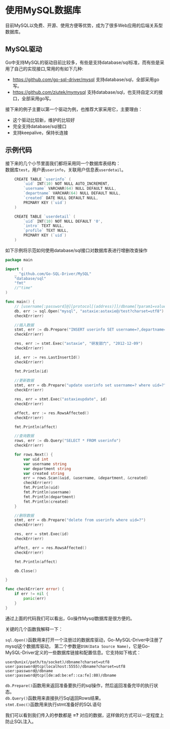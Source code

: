 # 使用MySQL数据库
目前MySQL以免费、开源、使用方便等优势，成为了很多Web应用的后端关系型数据库。

## MySQL驱动
Go中支持MySQL的驱动目前比较多，有些是支持database/sql标准，而有些是采用了自己的实现接口,常用的有如下几种:

- https://github.com/go-sql-driver/mysql  支持database/sql，全部采用go写。
- https://github.com/ziutek/mymysql   支持database/sql，也支持自定义的接口，全部采用go写。

接下来的例子主要以第一个驱动为例，也推荐大家采用它，主要理由：

- 这个驱动比较新，维护的比较好
- 完全支持database/sql接口
- 支持keepalive，保持长连接



## 示例代码
接下来的几个小节里面我们都将采用同一个数据库表结构：   
数据库`test`，用户表`userinfo`，关联用户信息表`userdetail`。

```go
	CREATE TABLE `userinfo` (
		`uid` INT(10) NOT NULL AUTO_INCREMENT,
		`username` VARCHAR(64) NULL DEFAULT NULL,
		`departname` VARCHAR(64) NULL DEFAULT NULL,
		`created` DATE NULL DEFAULT NULL,
		PRIMARY KEY (`uid`)
	)

	CREATE TABLE `userdetail` (
		`uid` INT(10) NOT NULL DEFAULT '0',
		`intro` TEXT NULL,
		`profile` TEXT NULL,
		PRIMARY KEY (`uid`)
	)
```

如下示例将示范如何使用database/sql接口对数据库表进行增删改查操作
```go
package main

import (
	_ "github.com/Go-SQL-Driver/MySQL"
	"database/sql"
	"fmt"
	//"time"
)

func main() {
	// [username[:password]@][protocol[(address)]]/dbname[?param1=value1&...&paramN=valueN]
	db, err := sql.Open("mysql", "astaxie:astaxie@/test?charset=utf8")
	checkErr(err)

	//插入数据
	stmt, err := db.Prepare("INSERT userinfo SET username=?,departname=?,created=?")
	checkErr(err)

	res, err := stmt.Exec("astaxie", "研发部门", "2012-12-09")
	checkErr(err)

	id, err := res.LastInsertId()
	checkErr(err)

	fmt.Println(id)
	
	//更新数据
	stmt, err = db.Prepare("update userinfo set username=? where uid=?")
	checkErr(err)

	res, err = stmt.Exec("astaxieupdate", id)
	checkErr(err)

	affect, err := res.RowsAffected()
	checkErr(err)

	fmt.Println(affect)

	//查询数据
	rows, err := db.Query("SELECT * FROM userinfo")
	checkErr(err)

	for rows.Next() {
		var uid int
		var username string
		var department string
		var created string
		err = rows.Scan(&uid, &username, &department, &created)
		checkErr(err)
		fmt.Println(uid)
		fmt.Println(username)
		fmt.Println(department)
		fmt.Println(created)
	}

	//删除数据
	stmt, err = db.Prepare("delete from userinfo where uid=?")
	checkErr(err)

	res, err = stmt.Exec(id)
	checkErr(err)

	affect, err = res.RowsAffected()
	checkErr(err)

	fmt.Println(affect)

	db.Close()

}

func checkErr(err error) {
	if err != nil {
		panic(err)
	}
}
```

通过上面的代码我们可以看出，Go操作Mysql数据库是很方便的。

关键的几个函数我解释一下：

`sql.Open()`函数用来打开一个注册过的数据库驱动，Go-MySQL-Driver中注册了mysql这个数据库驱动，
第二个参数是`DSN(Data Source Name)`，它是Go-MySQL-Driver定义的一些数据库链接和配置信息。它支持如下格式：
```
user@unix(/path/to/socket)/dbname?charset=utf8
user:password@tcp(localhost:5555)/dbname?charset=utf8
user:password@/dbname
user:password@tcp([de:ad:be:ef::ca:fe]:80)/dbname
```

`db.Prepare()`函数用来返回准备要执行的sql操作，然后返回准备完毕的执行状态。   
`db.Query()`函数用来直接执行Sql返回Rows结果。   
`stmt.Exec()`函数用来执行stmt准备好的SQL语句

我们可以看到我们传入的参数都是 **=?** 对应的数据，这样做的方式可以一定程度上防止SQL注入。

